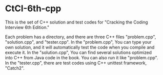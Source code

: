 # CtCI-6th-cpp
This is the set of C++ solution and test codes for "Cracking the Coding Interview 6th Edition."

Each problem has a directory, and there are three C++ files "problem.cpp", "solution.cpp", and "tester.cpp".
In the "problem.cpp", You can type your own solution, and it will automatically test the code when you compile and execute it.
In the "solution.cpp", You can find several solutions optimized into C++ from Java code in the book. You can also run it like "problem.cpp".
In the "tester.cpp", there are test codes using C++ unittest framework, "Catch2".

